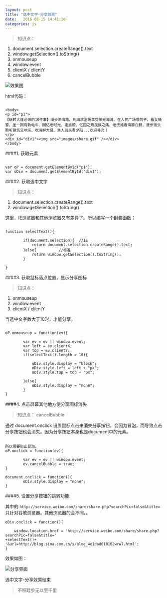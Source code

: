 ```yaml
---
layout: post
title: "选中文字-分享效果"
date:   2016-08-15 14:41:10
categories: js
---
```


>知识点：
1.  document.selection.createRange().text
2.  window.getSelection().toString()
3.  onmouseup
4.  window.event
5.  clientX / clientY
6.   cancelBubble



![效果图](http://upload-images.jianshu.io/upload_images/2376873-f3ce460490e79911.gif?imageMogr2/auto-orient/strip)

html代码：

```

<body>
<p id="p1">
【玩转大连必做的10件事】漫步滨海路、到海滨浴场享受阳光海滩、在人民广场喂鸽子、看女骑警、坐一回有轨电车、回忆老时光、走旅顺、忆国之殇民族之痛、老虎滩看海豚白鲸、漫步街头聆听建筑交响乐、吃海鲜大餐、渔人码头看夕阳...欢迎补充！
</p>
<div id="div1"><img src="images/share.gif" /></div>
</body>

```

####1. 获取元素

```

var oP = document.getElementById("p1");
var oDiv = document.getElementById("div1");

```

####2.  获取选中文字

>知识点：
1.  document.selection.createRange().text
2.  window.getSelection().toString()

这里，IE浏览器和其他浏览器又有差异了。所以编写一个封装函数：

```

function selectText(){

		if(document.selection){  //IE
			return document.selection.createRange().text;
		}else{          //标准
			return window.getSelection().toString();
		}

}

```

####3.  获取鼠标落点位置，显示分享图标

>知识点：
1.  onmouseup
2.  window.event
3.  clientX / clientY

当选中文字数大于10时，才能分享。

```

oP.onmouseup = function(ev){

		var ev = ev || window.event;
		var left = ev.clientX;
		var top = ev.clientY;
		if(selectText().length > 10){

			oDiv.style.display = "block";
			oDiv.style.left = left + "px";
			oDiv.style.top = top + "px";

		}else{
			oDiv.style.display = "none";
		}
}

```

####4.  点击屏幕其他地方使分享图标消失

>知识点：  cancelBubble


通过 document.onclick 设置鼠标点击来消失分享按钮，会因为冒泡，而导致点击分享按钮也会消失。因为分享按钮本身也是document中的元素。


```

所以需要阻止冒泡。
oP.onclick = function(ev){

		var ev = ev || window.event;
		ev.cancelBubble = true;
}

document.onclick = function(){
		oDiv.style.display = "none";
}
```

####5.  设置分享按钮的跳转功能

其中的 `http://service.weibo.com/share/share.php?searchPic=false&title=`只针对谷歌浏览器。其他浏览器的会不同。。

```
oDiv.onclick = function(){

	window.location.href = 'http://service.weibo.com/share/share.php?searchPic=false&title='
+selectText()+
'&url=http://blog.sina.com.cn/s/blog_4e1dad610102wrw7.html';
}

```

效果如图：

![分享界面](http://upload-images.jianshu.io/upload_images/2376873-a86f2a3fc67ffe65.png?imageMogr2/auto-orient/strip%7CimageView2/2/w/1240)

选中文字-分享效果结束


>不积跬步无以至千里
